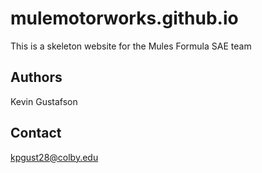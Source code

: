 # mulemotorworks.github.io
This is a skeleton website for the Mules Formula SAE team

## Authors
Kevin Gustafson

## Contact
kpgust28@colby.edu